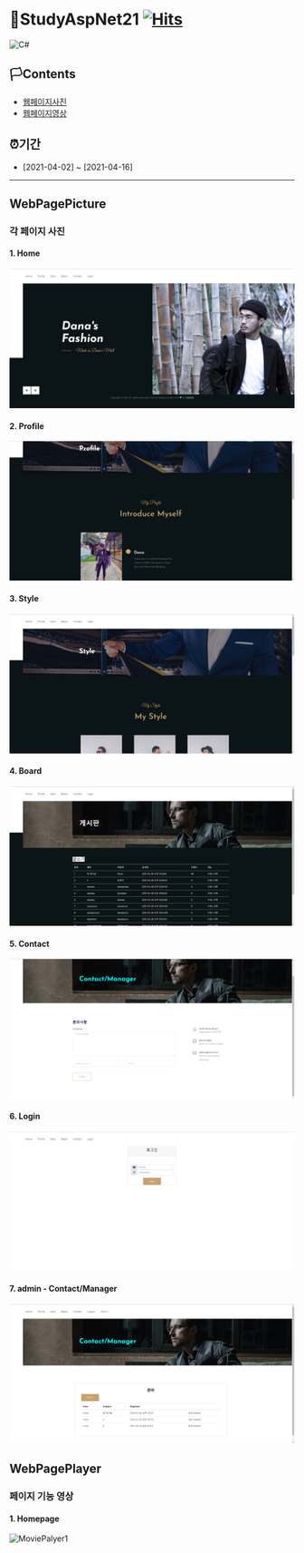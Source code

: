 # 🚩StudyAspNet21 [![Hits](https://hits.seeyoufarm.com/api/count/incr/badge.svg?url=https%3A%2F%2Fgithub.com%2Fgjbae1212%2Fhit-counter)](https://hits.seeyoufarm.com)                    

<img alt="C#" src="https://img.shields.io/badge/c%23%20-%23239120.svg?&style=for-the-badge&logo=c-sharp&logoColor=white"/>

## 🏳Contents
- [웹페이지사진](#WebPagePicture)
- [웹페이지영상](#WebPagePlayer)

## ⏰기간
- [2021-04-02] ~ [2021-04-16]

--------------------------

## WebPagePicture
### 각 페이지 사진
#### 1. Home
![Home](https://github.com/WhiteHair-H/StudyAspNet21/blob/main/PortFolio_Player%26Picture/Picture/MainPage.png "Home")

#### 2. Profile
![Profile](https://github.com/WhiteHair-H/StudyAspNet21/blob/main/PortFolio_Player%26Picture/Picture/ProfilePage.png "Profile")

#### 3. Style
![Style](https://github.com/WhiteHair-H/StudyAspNet21/blob/main/PortFolio_Player%26Picture/Picture/StylePage.png "Style")

#### 4. Board
![Board](https://github.com/WhiteHair-H/StudyAspNet21/blob/main/PortFolio_Player%26Picture/Picture/BoardPage.png "Board")

#### 5. Contact
![Contact](https://github.com/WhiteHair-H/StudyAspNet21/blob/main/PortFolio_Player%26Picture/Picture/ContactPage1.png "Contact")

#### 6. Login
![Login](https://github.com/WhiteHair-H/StudyAspNet21/blob/main/PortFolio_Player%26Picture/Picture/LoginPage.png "Login")

#### 7. admin - Contact/Manager
![admin](https://github.com/WhiteHair-H/StudyAspNet21/blob/main/PortFolio_Player%26Picture/Picture/ManagePage.png "admin")

## WebPagePlayer
### 페이지 기능 영상
#### 1. Homepage
![MoviePalyer1](https://github.com/WhiteHair-H/StudyAspNet21/blob/main/PortFolio_Player%26Picture/Player/Homepage.gif "MoviePalyer1")
